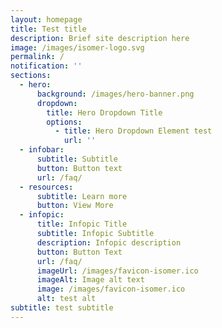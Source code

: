 ```yaml
---
layout: homepage
title: Test title
description: Brief site description here
image: /images/isomer-logo.svg
permalink: /
notification: ''
sections:
  - hero:
      background: /images/hero-banner.png
      dropdown:
        title: Hero Dropdown Title
        options:
          - title: Hero Dropdown Element test
            url: ''
  - infobar:
      subtitle: Subtitle
      button: Button text
      url: /faq/
  - resources:
      subtitle: Learn more
      button: View More
  - infopic:
      title: Infopic Title
      subtitle: Infopic Subtitle
      description: Infopic description
      button: Button Text
      url: /faq/
      imageUrl: /images/favicon-isomer.ico
      imageAlt: Image alt text
      image: /images/favicon-isomer.ico
      alt: test alt
subtitle: test subtitle
---
```

